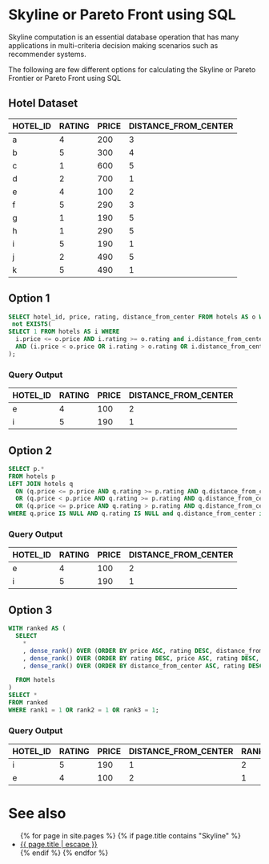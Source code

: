 # Skyline or Pareto Front using SQL

Skyline computation is an essential database operation that has many applications in multi-criteria decision making scenarios such as recommender systems.

The following are few different options for calculating the Skyline or Pareto Frontier or Pareto Front using SQL

## Hotel Dataset

| HOTEL_ID | RATING | PRICE | DISTANCE_FROM_CENTER |
|----------|--------|-------|----------------------|
| a        | 4      | 200   | 3                    |
| b        | 5      | 300   | 4                    |
| c        | 1      | 600   | 5                    |
| d        | 2      | 700   | 1                    |
| e        | 4      | 100   | 2                    |
| f        | 5      | 290   | 3                    |
| g        | 1      | 190   | 5                    |
| h        | 1      | 290   | 5                    |
| i        | 5      | 190   | 1                    |
| j        | 2      | 490   | 5                    |
| k        | 5      | 490   | 1                    |

## Option 1

```sql
SELECT hotel_id, price, rating, distance_from_center FROM hotels AS o WHERE
 not EXISTS(
SELECT 1 FROM hotels AS i WHERE
  i.price <= o.price AND i.rating >= o.rating and i.distance_from_center <= o.distance_from_center
  AND (i.price < o.price OR i.rating > o.rating OR i.distance_from_center < o.distance_from_center)
);
```

### Query Output

| HOTEL_ID | RATING | PRICE | DISTANCE_FROM_CENTER |
|----------|--------|-------|----------------------|
| e        | 4      | 100   | 2                    |
| i        | 5      | 190   | 1                    |


## Option 2

```sql
SELECT p.*
FROM hotels p
LEFT JOIN hotels q
  ON (q.price <= p.price AND q.rating >= p.rating AND q.distance_from_center < p.distance_from_center)
  OR (q.price < p.price AND q.rating >= p.rating AND q.distance_from_center <= p.distance_from_center)
  OR (q.price <= p.price AND q.rating > p.rating AND q.distance_from_center <= p.distance_from_center)
WHERE q.price IS NULL AND q.rating IS NULL and q.distance_from_center is NULL;
```

### Query Output

| HOTEL_ID | RATING | PRICE | DISTANCE_FROM_CENTER |
|----------|--------|-------|----------------------|
| e        | 4      | 100   | 2                    |
| i        | 5      | 190   | 1                    |

## Option 3

```sql
WITH ranked AS (
  SELECT
    *
    , dense_rank() OVER (ORDER BY price ASC, rating DESC, distance_from_center ASC ) AS rank1
    , dense_rank() OVER (ORDER BY rating DESC, price ASC, rating DESC, distance_from_center ASC ) AS rank2
    , dense_rank() OVER (ORDER BY distance_from_center ASC, rating DESC, price ASC, rating DESC) AS rank3

  FROM hotels
)
SELECT *
FROM ranked
WHERE rank1 = 1 OR rank2 = 1 OR rank3 = 1;
```


### Query Output

| HOTEL_ID | RATING | PRICE | DISTANCE_FROM_CENTER | RANK1 | RANK2 | RANK3 |
|----------|--------|-------|----------------------|-------|-------|-------|
| i        | 5      | 190   | 1                    | 2     | 1     | 1     |
| e        | 4      | 100   | 2                    | 1     | 5     | 4     |


# See also
<ul id="recent-articles">
{% for page in site.pages %}
    {% if page.title contains "Skyline" %}
    <li>
    <a href="{{ page.url | relative_url }}">{{ page.title | escape }}</a>
    </li>
    {% endif %}
{% endfor %}
</ul>

